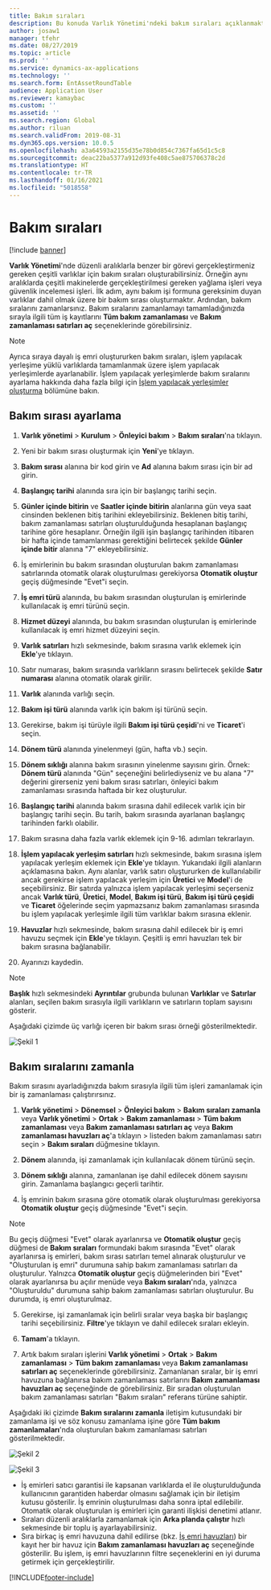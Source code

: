 ```yaml
---
title: Bakım sıraları
description: Bu konuda Varlık Yönetimi'ndeki bakım sıraları açıklanmaktadır.
author: josaw1
manager: tfehr
ms.date: 08/27/2019
ms.topic: article
ms.prod: ''
ms.service: dynamics-ax-applications
ms.technology: ''
ms.search.form: EntAssetRoundTable
audience: Application User
ms.reviewer: kamaybac
ms.custom: ''
ms.assetid: ''
ms.search.region: Global
ms.author: riluan
ms.search.validFrom: 2019-08-31
ms.dyn365.ops.version: 10.0.5
ms.openlocfilehash: a3a64593a2155d35e78b0d854c7367fa65d1c5c8
ms.sourcegitcommit: deac22ba5377a912d93fe408c5ae875706378c2d
ms.translationtype: HT
ms.contentlocale: tr-TR
ms.lasthandoff: 01/16/2021
ms.locfileid: "5018558"
---
```

# <a name="maintenance-rounds"></a>Bakım sıraları

[!include [banner](../../includes/banner.md)]

 

**Varlık Yönetimi**'nde düzenli aralıklarla benzer bir görevi gerçekleştirmeniz gereken çeşitli varlıklar için bakım sıraları oluşturabilirsiniz. Örneğin aynı aralıklarda çeşitli makinelerde gerçekleştirilmesi gereken yağlama işleri veya güvenlik incelemesi işleri. İlk adım, aynı bakım işi formuna gereksinim duyan varlıklar dahil olmak üzere bir bakım sırası oluşturmaktır. Ardından, bakım sıralarını zamanlarsınız. Bakım sıralarını zamanlamayı tamamladığınızda sırayla ilgili tüm iş kayıtlarını **Tüm bakım zamanlaması** ve **Bakım zamanlaması satırları aç** seçeneklerinde görebilirsiniz.

>[!NOTE]
>Ayrıca sıraya dayalı iş emri oluştururken bakım sıraları, işlem yapılacak yerleşime yüklü varlıklarda tamamlanmak üzere işlem yapılacak yerleşimlerde ayarlanabilir. İşlem yapılacak yerleşimlerde bakım sıralarını ayarlama hakkında daha fazla bilgi için [İşlem yapılacak yerleşimler oluşturma](../functional-locations/create-functional-locations.md) bölümüne bakın.

## <a name="set-up-a-maintenance-round"></a>Bakım sırası ayarlama

1. **Varlık yönetimi** > **Kurulum** > **Önleyici bakım** > **Bakım sıraları**'na tıklayın.

2. Yeni bir bakım sırası oluşturmak için **Yeni**'ye tıklayın.

3. **Bakım sırası** alanına bir kod girin ve **Ad** alanına bakım sırası için bir ad girin.

4. **Başlangıç tarihi** alanında sıra için bir başlangıç tarihi seçin.

5. **Günler içinde bitirin** ve **Saatler içinde bitirin** alanlarına gün veya saat cinsinden beklenen bitiş tarihini ekleyebilirsiniz. Beklenen bitiş tarihi, bakım zamanlaması satırları oluşturulduğunda hesaplanan başlangıç tarihine göre hesaplanır. Örneğin ilgili işin başlangıç tarihinden itibaren bir hafta içinde tamamlanması gerektiğini belirtecek şekilde **Günler içinde bitir** alanına "7" ekleyebilirsiniz.

6. İş emirlerinin bu bakım sırasından oluşturulan bakım zamanlaması satırlarında otomatik olarak oluşturulması gerekiyorsa **Otomatik oluştur** geçiş düğmesinde "Evet"i seçin.

7. **İş emri türü** alanında, bu bakım sırasından oluşturulan iş emirlerinde kullanılacak iş emri türünü seçin.

8. **Hizmet düzeyi** alanında, bu bakım sırasından oluşturulan iş emirlerinde kullanılacak iş emri hizmet düzeyini seçin.

9. **Varlık satırları** hızlı sekmesinde, bakım sırasına varlık eklemek için **Ekle**'ye tıklayın.

10. Satır numarası, bakım sırasında varlıkların sırasını belirtecek şekilde **Satır numarası** alanına otomatik olarak girilir.

11. **Varlık** alanında varlığı seçin.

12. **Bakım işi türü** alanında varlık için bakım işi türünü seçin.

13. Gerekirse, bakım işi türüyle ilgili **Bakım işi türü çeşidi**'ni ve **Ticaret**'i seçin.

14. **Dönem türü** alanında yinelenmeyi (gün, hafta vb.) seçin.

15. **Dönem sıklığı** alanına bakım sırasının yinelenme sayısını girin. Örnek: **Dönem türü** alanında "Gün" seçeneğini belirlediyseniz ve bu alana "7" değerini girerseniz yeni bakım sırası satırları, önleyici bakım zamanlaması sırasında haftada bir kez oluşturulur.

16. **Başlangıç tarihi** alanında bakım sırasına dahil edilecek varlık için bir başlangıç tarihi seçin. Bu tarih, bakım sırasında ayarlanan başlangıç tarihinden farklı olabilir.

17. Bakım sırasına daha fazla varlık eklemek için 9-16. adımları tekrarlayın.

18. **İşlem yapılacak yerleşim satırları** hızlı sekmesinde, bakım sırasına işlem yapılacak yerleşim eklemek için **Ekle**'ye tıklayın. Yukarıdaki ilgili alanların açıklamasına bakın. Aynı alanlar, varlık satırı oluştururken de kullanılabilir ancak gerekirse işlem yapılacak yerleşim için **Üretici** ve **Model**'i de seçebilirsiniz. Bir satırda yalnızca işlem yapılacak yerleşimi seçerseniz ancak **Varlık türü**, **Üretici**, **Model**, **Bakım işi türü**, **Bakım işi türü çeşidi** ve **Ticaret** öğelerinde seçim yapmazsanız bakım zamanlaması sırasında bu işlem yapılacak yerleşimle ilgili tüm varlıklar bakım sırasına eklenir.

19. **Havuzlar** hızlı sekmesinde, bakım sırasına dahil edilecek bir iş emri havuzu seçmek için **Ekle**'ye tıklayın. Çeşitli iş emri havuzları tek bir bakım sırasına bağlanabilir.

20. Ayarınızı kaydedin.

>[!NOTE]
>**Başlık** hızlı sekmesindeki **Ayrıntılar** grubunda bulunan **Varlıklar** ve **Satırlar** alanları, seçilen bakım sırasıyla ilgili varlıkların ve satırların toplam sayısını gösterir.

Aşağıdaki çizimde üç varlığı içeren bir bakım sırası örneği gösterilmektedir.

![Şekil 1](media/13-preventive-maintenance.png)


## <a name="schedule-maintenance-rounds"></a>Bakım sıralarını zamanla

Bakım sırasını ayarladığınızda bakım sırasıyla ilgili tüm işleri zamanlamak için bir iş zamanlaması çalıştırırsınız.

1. **Varlık yönetimi** > **Dönemsel** > **Önleyici bakım** > **Bakım sıraları zamanla** veya **Varlık yönetimi** > **Ortak** > **Bakım zamanlaması** > **Tüm bakım zamanlaması** veya **Bakım zamanlaması satırları aç** veya **Bakım zamanlaması havuzları aç**'a tıklayın > listeden bakım zamanlaması satırı seçin > **Bakım sıraları** düğmesine tıklayın.

2. **Dönem** alanında, işi zamanlamak için kullanılacak dönem türünü seçin.

3. **Dönem sıklığı** alanına, zamanlanan işe dahil edilecek dönem sayısını girin. Zamanlama başlangıcı geçerli tarihtir.

4. İş emrinin bakım sırasına göre otomatik olarak oluşturulması gerekiyorsa **Otomatik oluştur** geçiş düğmesinde "Evet"i seçin.

>[!NOTE]
>Bu geçiş düğmesi "Evet" olarak ayarlanırsa ve **Otomatik oluştur** geçiş düğmesi de **Bakım sıraları** formundaki bakım sırasında "Evet" olarak ayarlanırsa iş emirleri, bakım sırası satırları temel alınarak oluşturulur ve "Oluşturulan iş emri" durumuna sahip bakım zamanlaması satırları da oluşturulur. Yalnızca **Otomatik oluştur** geçiş düğmelerinden biri "Evet" olarak ayarlanırsa bu açılır menüde veya **Bakım sıraları**'nda, yalnızca "Oluşturuldu" durumuna sahip bakım zamanlaması satırları oluşturulur. Bu durumda, iş emri oluşturulmaz.

5. Gerekirse, işi zamanlamak için belirli sıralar veya başka bir başlangıç tarihi seçebilirsiniz. **Filtre**'ye tıklayın ve dahil edilecek sıraları ekleyin.

6. **Tamam**'a tıklayın.

7. Artık bakım sıraları işlerini **Varlık yönetimi** > **Ortak** > **Bakım zamanlaması** > **Tüm bakım zamanlaması** veya **Bakım zamanlaması satırları aç** seçeneklerinde görebilirsiniz. Zamanlanan sıralar, bir iş emri havuzuna bağlanırsa bakım zamanlaması satırlarını **Bakım zamanlaması havuzları aç** seçeneğinde de görebilirsiniz. Bir sıradan oluşturulan bakım zamanlaması satırları "Bakım sıraları" referans türüne sahiptir.

Aşağıdaki iki çizimde **Bakım sıralarını zamanla** iletişim kutusundaki bir zamanlama işi ve söz konusu zamanlama işine göre **Tüm bakım zamanlamaları**'nda oluşturulan bakım zamanlaması satırları gösterilmektedir.

![Şekil 2](media/14-preventive-maintenance.png)

![Şekil 3](media/15-preventive-maintenance.png)

- İş emirleri satıcı garantisi ile kapsanan varlıklarda el ile oluşturulduğunda kullanıcının garantiden haberdar olmasını sağlamak için bir iletişim kutusu gösterilir. İş emrinin oluşturulması daha sonra iptal edilebilir. Otomatik olarak oluşturulan iş emirleri için garanti ilişkisi denetimi atlanır.  
- Sıraları düzenli aralıklarla zamanlamak için **Arka planda çalıştır** hızlı sekmesinde bir toplu iş ayarlayabilirsiniz.  
- Sıra birkaç iş emri havuzuna dahil edilirse (bkz. [İş emri havuzları](../work-orders/work-order-pools.md)) bir kayıt her bir havuz için **Bakım zamanlaması havuzları aç** seçeneğinde gösterilir. Bu işlem, iş emri havuzlarının filtre seçeneklerini en iyi duruma getirmek için gerçekleştirilir.



[!INCLUDE[footer-include](../../../includes/footer-banner.md)]
